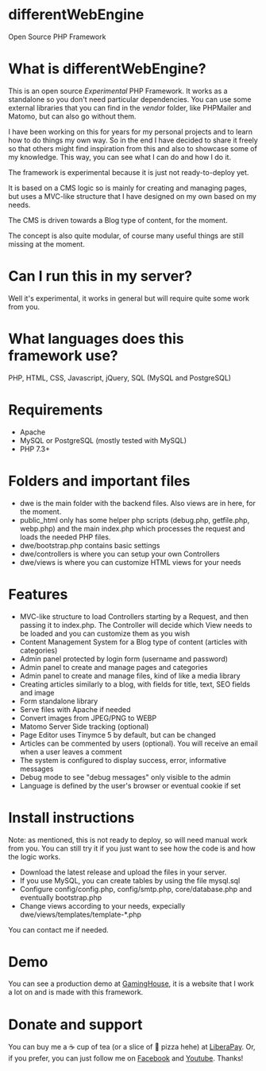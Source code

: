 # differentWebEngine
Open Source PHP Framework

# What is differentWebEngine?
This is an open source *Experimental* PHP Framework. It works as a standalone so you don't need particular dependencies. You can use some external libraries that you can find in the *vendor* folder, like PHPMailer and Matomo, but can also go without them.

I have been working on this for years for my personal projects and to learn how to do things my own way. So in the end I have decided to share it freely so that others might find inspiration from this and also to showcase some of my knowledge. This way, you can see what I can do and how I do it.

The framework is experimental because it is just not ready-to-deploy yet.

It is based on a CMS logic so is mainly for creating and managing pages, but uses a MVC-like structure that I have designed on my own based on my needs.

The CMS is driven towards a Blog type of content, for the moment.

The concept is also quite modular, of course many useful things are still missing at the moment.

# Can I run this in my server?
Well it's experimental, it works in general but will require quite some work from you.

# What languages does this framework use?
PHP, HTML, CSS, Javascript, jQuery, SQL (MySQL and PostgreSQL)

# Requirements
- Apache
- MySQL or PostgreSQL (mostly tested with MySQL)
- PHP 7.3+

# Folders and important files
- dwe is the main folder with the backend files. Also views are in here, for the moment.
- public_html only has some helper php scripts (debug.php, getfile.php, webp.php) and the main index.php which processes the request and loads the needed PHP files.
- dwe/bootstrap.php contains basic settings
- dwe/controllers is where you can setup your own Controllers
- dwe/views is where you can customize HTML views for your needs

# Features
- MVC-like structure to load Controllers starting by a Request, and then passing it to index.php. The Controller will decide which View needs to be loaded and you can customize them as you wish
- Content Management System for a Blog type of content (articles with categories)
- Admin panel protected by login form (username and password)
- Admin panel to create and manage pages and categories
- Admin panel to create and manage files, kind of like a media library
- Creating articles similarly to a blog, with fields for title, text, SEO fields and image
- Form standalone library
- Serve files with Apache if needed
- Convert images from JPEG/PNG to WEBP
- Matomo Server Side tracking (optional)
- Page Editor uses Tinymce 5 by default, but can be changed
- Articles can be commented by users (optional). You will receive an email when a user leaves a comment
- The system is configured to display success, error, informative messages
- Debug mode to see "debug messages" only visible to the admin
- Language is defined by the user's browser or eventual cookie if set

# Install instructions
Note: as mentioned, this is not ready to deploy, so will need manual work from you. You can still try it if you just want to see how the code is and how the logic works.
- Download the latest release and upload the files in your server.
- If you use MySQL, you can create tables by using the file mysql.sql
- Configure config/config.php, config/smtp.php, core/database.php and eventually bootstrap.php
- Change views according to your needs, expecially dwe/views/templates/template-*.php

You can contact me if needed.

# Demo
You can see a production demo at [GamingHouse](https://www.gaminghouse.community), it is a website that I work a lot on and is made with this framework.

# Donate and support
You can buy me a ☕ cup of tea (or a slice of 🍕 pizza hehe) at [LiberaPay](https://liberapay.com/GamingHouse/donate).
Or, if you prefer, you can just follow me on [Facebook](https://www.facebook.com/Gaming-House-101452284805560/) and [Youtube](https://www.youtube.com/GamingHouseYT?sub_confirmation=1).
Thanks!

